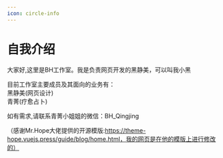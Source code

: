 ```yaml
---
icon: circle-info
---
```


# 自我介绍

大家好,这里是BH工作室。我是负责网页开发的黑静美，可以叫我小黑<br>

目前工作室主要成员及其面向的业务有：<br>
黑静美(网页设计)<br>
青菁(疗愈占卜)<br>

如有需求,请联系青菁小姐姐的微信：BH_Qingjing

（感谢Mr.Hope大佬提供的开源模版:https://theme-hope.vuejs.press/guide/blog/home.html，我的网页是在他的模版上进行修改的）

